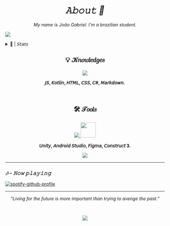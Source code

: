 *<h1 align="center">𝙰𝚋𝚘𝚞𝚝 💮</h1>*


*<p align="center">My name is João Gabriel. I'm a brazilian student.</p>*

![](https://komarev.com/ghpvc/?username=Noggurix&color=ff69b4)


  
<details><summary>📝 | 𝘚𝘵𝘢𝘵𝘴</summary>

<br>

<a href="https://github.com/anuraghazra/github-readme-stats">
  <img height=100 src="https://github-readme-stats.vercel.app/api?username=Noggurix&show_icons=true&theme=radical" />
</a>

<a href="https://git.io/streak-stats">
<img height=100 src="https://streak-stats.demolab.com?user=Noggurix&theme=radical"/>
</a>

<br>

[![Discord Presence](https://lanyard.cnrad.dev/api/688862058535583768?showDisplayName=true&idleMessage=Probably%20studying...)](https://discord.com/users/688862058535583768)
  
</details>




## <p align="center">💡 𝒦𝑛𝑜𝑤𝑙𝑒𝑑𝑔𝑒𝑠</p>


<p align="center">
  <a href="https://skillicons.dev">
    <img src="https://skillicons.dev/icons?i=js,kotlin,html,css,cs,markdown" />
  </a>
</p>


**<p align="center">𝘑𝘚, 𝘒𝘰𝘵𝘭𝘪𝘯, 𝘏𝘛𝘔𝘓, 𝘊𝘚𝘚, 𝘊#, 𝘔𝘢𝘳𝘬𝘥𝘰𝘸𝘯.</p>**

<br>

 ## <p align="center"> 🛠  𝒯𝑜𝑜𝑙𝑠</p>

<p align="center">
  <a href="https://skillicons.dev">
    <img src="https://skillicons.dev/icons?i=unity,androidstudio,figma&theme=dark" /> <img src="https://encrypted-tbn0.gstatic.com/images?q=tbn:ANd9GcRO_6fm44vvdIe4S7zSnW97xjN1Fb6lZ2--Bicpb2AJCIah2dFvU-zBIAxo73VyECwZ0y0&usqp=CAU" style=width:48px;height:48px;/>
  </a>
</p>

**<p align="center">𝘜𝘯𝘪𝘵𝘺, 𝘈𝘯𝘥𝘳𝘰𝘪𝘥 𝘚𝘵𝘶𝘥𝘪𝘰, 𝘍𝘪𝘨𝘮𝘢, 𝘊𝘰𝘯𝘴𝘵𝘳𝘶𝘤𝘵 3.</p>**

<p align="center">
  
<img src = "https://giffiles.alphacoders.com/187/187947.gif">

</p>

<hr>


### *🎶 - 𝙽𝚘𝚠 𝚙𝚕𝚊𝚢𝚒𝚗𝚐*

[![spotify-github-profile](https://spotify-github-profile.vercel.app/api/view?uid=wvl4sozmrqwkti57pmklcuexv&cover_image=true&theme=default&show_offline=false&background_color=121212&interchange=false)](https://github.com/kittinan/spotify-github-profile)


<hr>

*<p align="center">“Living for the future is more important than trying to avenge the past.”</p>*

<br>

<p align="center"> 
  
<img src = "https://gifs.eco.br/wp-content/uploads/2022/06/gifs-do-sasuke-vs-itachi-0.gif">

</p>


